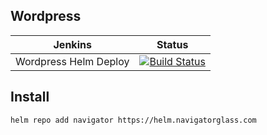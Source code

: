 ## Wordpress


 Jenkins | Status  
------------ | -------------
Wordpress Helm Deploy  | [![Build Status](https://jenkins.navigatorglass.com/buildStatus/icon?job=Kubernetes.charts%2Fwordpress)](https://jenkins.navigatorglass.com/view/Kubernetes/job/Kubernetes.charts/job/wordpress/)

## Install 

```
helm repo add navigator https://helm.navigatorglass.com
```



